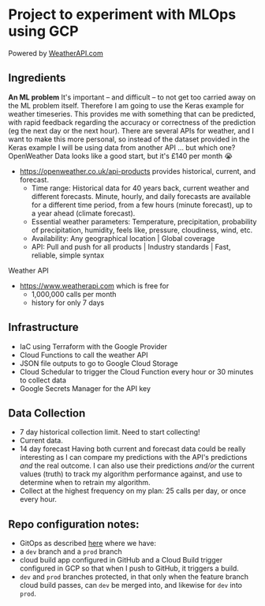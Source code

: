 # Project to experiment with MLOps using GCP
Powered by <a href="https://www.weatherapi.com/" title="Free Weather API">WeatherAPI.com</a>


## Ingredients
**An ML problem**
It's important – and difficult – to not get too carried away on the ML problem itself.
Therefore I am going to use the Keras example for weather timeseries. This provides me
with something that can be predicted, with rapid feedback regarding the accuracy or
correctness of the prediction (eg the next day or the next hour). There are several
APIs for weather, and I want to make this more personal, so instead of the dataset provided
in the Keras example I will be using data from another API … but which one? OpenWeather Data looks like a good start, but it's £140 per month :sob:
- https://openweather.co.uk/api-products provides historical, current, and forecast.
    - Time range: Historical data for 40 years back, current weather and different forecasts. Minute, hourly, and daily forecasts are        available for a different time period, from a few hours (minute forecast), up to a year ahead (climate forecast).
    - Essential weather parameters: Temperature, precipitation, probability of precipitation, humidity, feels like, pressure, cloudiness, wind, etc.
    - Availability: Any geographical location | Global coverage
    - API: Pull and push for all products | Industry standards | Fast, reliable, simple syntax

Weather API
- https://www.weatherapi.com which is free for
  - 1,000,000 calls per month
  - history for only 7 days

## Infrastructure
- IaC using Terraform with the Google Provider
- Cloud Functions to call the weather API
- JSON file outputs to go to Google Cloud Storage
- Cloud Schedular to trigger the Cloud Function every hour or 30 minutes to collect data
- Google Secrets Manager for the API key

## Data Collection
- 7 day historical collection limit. Need to start collecting!
- Current data.
- 14 day forecast
  Having both current and forecast data could be really interesting as I can compare my predictions with the API's predictions _and_ the real outcome.
  I can also use their predictions _and/or_ the current values (truth) to track my algorithm performance against, and use to determine when to retrain my algorithm.
- Collect at the highest frequency on my plan: 25 calls per day, or once every hour.

## Repo configuration notes:
- GitOps as described [here](https://cloud.google.com/architecture/managing-infrastructure-as-code) where we have:
- a `dev` branch and a `prod` branch
- cloud build app configured in GitHub and a Cloud Build trigger configured in GCP so that when I push to GitHub, it triggers a build.
- `dev` and `prod` branches protected, in that only when the feature branch cloud build passes, can `dev` be merged into, and likewise for `dev` into `prod`.  
